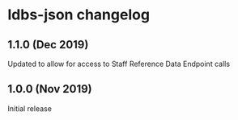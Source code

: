 # ldbs-json changelog

## 1.1.0 (Dec 2019)
Updated to allow for access to Staff Reference Data Endpoint calls

## 1.0.0 (Nov 2019)
Initial release